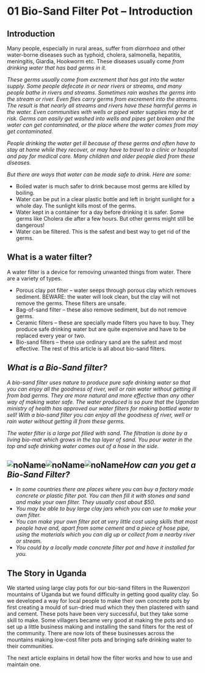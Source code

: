 # 01 Bio-Sand Filter Pot – Introduction

## Introduction

Many people, especially in rural areas, suffer from *diarrhoea* and other water-borne diseases such as typhoid, cholera, salmonella, hepatitis, meningitis, Giardia, Hookworm etc. These diseases usually come *from drinking water that has bad germs in it.*

*These germs usually come from excrement that has got into the water supply. Some people defecate in or near rivers or streams, and many people bathe in rivers and streams. Sometimes rain washes the germs into the stream or river. Even flies carry germs from excrement into the streams. The result is that nearly all streams and rivers have these harmful germs in the water. Even communities with wells or piped water supplies may be at risk. Germs can easily get washed into wells and pipes get broken and the water can get contaminated, or the place where the water comes from may get contaminated.*

*People drinking the water get ill because of these germs and often have to stay at home while they recover, or may have to travel to a clinic or hospital and pay for medical care. Many children and older people died from these diseases.*

*But there are ways that water can be made safe to drink. Here are some:*

-   Boiled water is much safer to drink because most germs are killed by boiling.
-   Water can be put in a clear plastic bottle and left in bright sunlight for a whole day. The sunlight kills most of the germs.
-   Water kept in a container for a day before drinking it is safer. Some germs like Cholera die after a few hours. But other germs might still be dangerous!
-   Water can be filtered. This is the safest and best way to get rid of the germs.

## What is a water filter?

A water filter is a device for removing unwanted things from water. There are a variety of types.

-   Porous clay pot filter – water seeps through porous clay which removes sediment. BEWARE: the water will look clean, but the clay will not remove the germs. These filters are unsafe.
-   Bag-of-sand filter – these also remove sediment, but do not remove germs.
-   Ceramic filters – these are specially made filters you have to buy. They produce safe drinking water but are quite expensive and have to be replaced every year or two.
-   Bio-sand filters – these use ordinary sand are the safest and most effective. The rest of this article is all about bio-sand filters.

## *What is a Bio-Sand filter?*

*A bio-sand filter uses nature to produce pure safe drinking water so that you can enjoy all the goodness of river, well or rain water without getting ill from bad germs. They are more natural and more effective than any other way of making water safe. The water produced is so pure that the Ugandan ministry of health has approved our water filters for making bottled water to sell! With a bio-sand filter you can enjoy all the goodness of river, well or rain water without getting ill from these germs.*

*The water filter is a large pot filled with sand. The filtration is done by a living bio-mat which grows in the top layer of sand. You pour water in the top and safe drinking water comes out of a hose in the side.*

## ![noName](/media/04_Bio-Water-Filters/01-Bio-sand-filter-What-is-it/5db754e3a8c345d1a83786c1f2777e05.jpeg)![noName](/media/04_Bio-Water-Filters/01-Bio-sand-filter-What-is-it/3dbef302c85d2d394b5e9de73c8f04c9.png)![noName](/media/04_Bio-Water-Filters/01-Bio-sand-filter-What-is-it/92e731c060cf773761a008b1ef32676f.jpeg)*How can you get a Bio-Sand Filter?*

-   *In some countries there are places where you can buy a factory made concrete or plastic filter pot. You can then fill it with stones and sand and make your own filter. They usually cost about \$50.*
-   *You may be able to buy large clay jars which you can use to make your own filter.*
-   *You can make your own filter pot at very little cost using skills that most people have and, apart from some cement and a piece of hose pipe, using the materials which you can dig up or collect from a nearby river or stream.*
-   *You could by a locally made concrete filter pot and have it installed for you.*

## The Story in Uganda

We started using large clay pots for our bio-sand filters in the Ruwenzori mountains of Uganda but we found difficulty in getting good quality clay. So we developed a way for local people to make their own concrete pots by first creating a mould of sun-dried mud which they then plastered with sand and cement. These pots have been very successful, but they take some skill to make. Some villagers became very good at making the pots and so set up a little business making and installing the sand filters for the rest of the community. There are now lots of these businesses across the mountains making low-cost filter pots and bringing safe drinking water to their communities.

The next article explains in detail how the filter works and how to use and maintain one.
